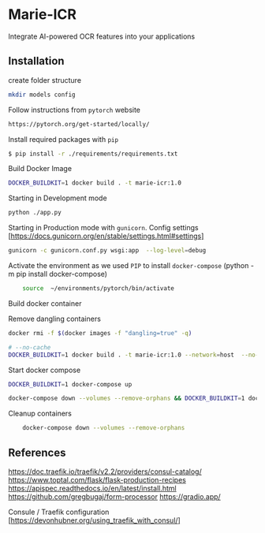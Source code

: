 # Marie-ICR
Integrate AI-powered OCR features into your applications


## Installation 

create folder structure

```sh 
mkdir models config
```

Follow instructions from `pytorch` website

```sh
https://pytorch.org/get-started/locally/
```

Install required packages with `pip`

```sh
$ pip install -r ./requirements/requirements.txt
```

Build Docker Image

```sh
DOCKER_BUILDKIT=1 docker build . -t marie-icr:1.0
```

Starting in Development mode

```sh
python ./app.py
```

Starting in Production mode with `gunicorn`. Config settings [https://docs.gunicorn.org/en/stable/settings.html#settings]

```sh
gunicorn -c gunicorn.conf.py wsgi:app  --log-level=debug
```

Activate the environment as we used `PIP` to install `docker-compose` (python -m pip install docker-compose)

```sh
    source  ~/environments/pytorch/bin/activate
```

Build docker container


Remove dangling containers
```sh
docker rmi -f $(docker images -f "dangling=true" -q)
```


```sh
# --no-cache
DOCKER_BUILDKIT=1 docker build . -t marie-icr:1.0 --network=host  --no-cache
```


Start docker compose
```sh
DOCKER_BUILDKIT=1 docker-compose up

docker-compose down --volumes --remove-orphans && DOCKER_BUILDKIT=1 docker-compose up
```

Cleanup containers
```sh
    docker-compose down --volumes --remove-orphans
```


## References
https://doc.traefik.io/traefik/v2.2/providers/consul-catalog/
https://www.toptal.com/flask/flask-production-recipes
https://apispec.readthedocs.io/en/latest/install.html
https://github.com/gregbugaj/form-processor
https://gradio.app/

Consule / Traefik configuration [https://devonhubner.org/using_traefik_with_consul/]


 